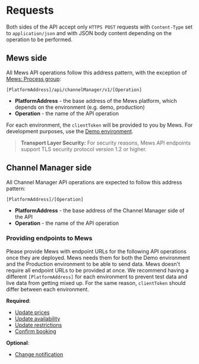 # Requests

Both sides of the API accept only `HTTPS POST` requests with `Content-Type` set to `application/json` and with JSON body content depending on the operation to be performed.

## Mews side

All Mews API operations follow this address pattern, with the exception of [Mews: Process group](../mews-operations/reservations.md#process-group):

```
[PlatformAddress]/api/channelManager/v1/[Operation]
```

* **PlatformAddress** - the base address of the Mews platform, which depends on the environment \(e.g. demo, production\)
* **Operation** - the name of the API operation

For each environment, the `clientToken` will be provided to you by Mews. For development purposes, use the [Demo environment](environments.md#demo-environment).

> **Transport Layer Security:**
> For security reasons, Mews API endpoints support TLS security protocol version 1.2 or higher.

## Channel Manager side

All Channel Manager API operations are expected to follow this address pattern:

```
[PlatformAddress]/[Operation]
```

* **PlatformAddress** - the base address of the Channel Manager side of the API
* **Operation** - the name of the API operation

### Providing endpoints to Mews

Please provide Mews with endpoint URLs for the following API operations once they are deployed. Mews needs them for both the Demo environment and the Production environment to be able to send data.
Mews doesn't require all endpoint URLs to be provided at once. We recommend having a different `[PlatformAddress]` for each environment to prevent test data and live data from getting mixed up.
For the same reason, `clientToken` should differ between each environment.

__Required__:

* [Update prices](../channel-manager-operations/inventory.md#update-prices)
* [Update availability](../channel-manager-operations/inventory.md#update-availability)
* [Update restrictions](../channel-manager-operations/inventory.md#update-restrictions)
* [Confirm booking](../channel-manager-operations/reservations.md#confirm-booking)

__Optional__:

* [Change notification](../channel-manager-operations/notifications.md#change-notification)
